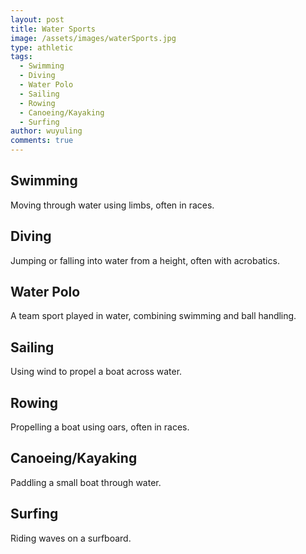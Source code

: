 ```yaml
---
layout: post
title: Water Sports
image: /assets/images/waterSports.jpg
type: athletic
tags:
  - Swimming
  - Diving
  - Water Polo
  - Sailing
  - Rowing
  - Canoeing/Kayaking
  - Surfing
author: wuyuling
comments: true
---
```

## Swimming
Moving through water using limbs, often in races.

## Diving
Jumping or falling into water from a height, often with acrobatics.

## Water Polo
A team sport played in water, combining swimming and ball handling.

## Sailing
Using wind to propel a boat across water.

## Rowing
Propelling a boat using oars, often in races.

## Canoeing/Kayaking
Paddling a small boat through water.

## Surfing
Riding waves on a surfboard.
